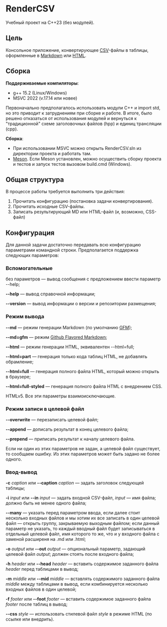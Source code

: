 ﻿# RenderCSV

Учебный проект на C++23 (без модулей).

## Цель

Консольное приложение, конвертирующее [CSV](https://ru.wikipedia.org/wiki/CSV)-файлы
в таблицы, оформленные в [Markdown](https://www.codecademy.com/resources/docs/markdown/tables) или [HTML](https://www.w3schools.com/html/html_tables.asp).

## Сборка

**Поддерживаемые компиляторы**:

- g++ 15.2 (Linux/Windows)
- MSVC 2022 (v.17.14 или новее)

Первоначально предполагалось использовать модули C++ и import std, но это приводит к затруднениям при сборке и работе.
В итоге, было решено отказаться от использования модулей и вернуться к "традиционной" схеме заголовочных файлов (hpp) и единиц трансляции (cpp).

**Сборка**:

- При использовании MSVC можно открыть RenderCSV.sln из директории проекта и работать там.
- [Meson](https://mesonbuild.com/). Если Meson установлен, можно осуществить сборку проекта и тестов и запуск тестов вызовом build.cmd (Windows).

## Общая структура

В процессе работы требуется выполнить три действия:

1. Прочитать конфигурацию (постановка задачи конвертирования).
2. Прочитать исходные CSV-файлы.
3. Записать результирующий MD или HTML-файл (и, возможно, CSS-файл)

## Конфигурация

Для данной задачи достаточно передавать всю конфигурацию параметрами командной строки.
Предполагается поддержка следующих параметров:

### Вспомогательные

без параметров — вывод сообщения с предложением ввести параметр --help;

**--help** — вывод справочной информации;

**--version** — вывод информации о версии и репозитории размещения;

### Режим вывода

**--md** — режим генерации Markdown (по умолчанию [GFM](https://github.github.com/gfm/));

**--md=gfm** — режим [Github Flavored Markdown](https://github.github.com/gfm/);

**--html** — режим генерации HTML, эквивалентен --html=full;

**--html=part** — генерация только кода таблиц HTML, не добавлять обрамление;

**--html=full** — генерация полного файла HTML, который можно открыть в браузере;

**--html=full-styled** — генерация полного файла HTML с внедрением CSS.

HTMLv5. Все эти параметры взаимоисключающие.

### Режим записи в целевой файл

**--overwrite** — перезаписать целевой файл;

**--append** — дописать результат в конец целевого файла;

**--prepend** — приписать результат к началу целевого файла.

Если ни один из этих параметров не задан, а целевой файл существует, то сообщаем ошибку.
Из этих параметров может быть задано не более одного.

### Ввод-вывод

**-c** *caption* или **--caption** *caption* — задать заголовок следующей таблицы;

**-i** *input* или **--in** *input* — задать входной CSV-файл, *input* — имя файла;
должно быть не менее одного файла;

**--many** — указать перед параметром ввода, если далее стоит несколько входных файлов и мы хотим их все записать в один целевой файл — открыть группу, закрываемую выходным файлом;
если данный параметр не указать, то каждый вводный файл будет записываться в отдельный целевой файл, имя которого то же, что и у входного файла с заменой расширеня на .md или .html;

**-o** *output* или **--out** *output* — опциональный параметр, задающий целевой файл *output*;
должен стоять после входного файла;

**-h** *header* или **--head** *header* — вставить содержимое заданного файла *header* перед таблицами в вывод;

**-m** *middle* или **--mid** *middle* — вставлять содержимого заданного файла *middle* между таблицами в вывод, если комбинируется несколько входных файлов в один целевой;

**-f** *footer* или **--foot** *footer* — вставить содержимое заданного файла *footer* после таблиц в вывод;

**--css** *style* — использовать стилевой файл *style* в режиме HTML (по ссылке или внедрить).

